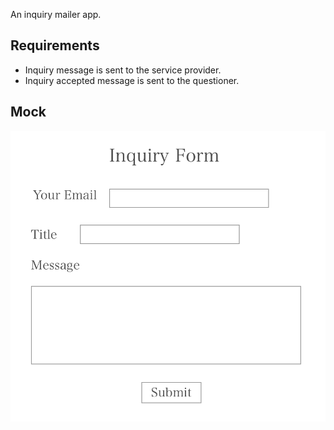 An inquiry mailer app.

## Requirements

* Inquiry message is sent to the service provider.
* Inquiry accepted message is sent to the questioner.

## Mock

![Alt text](./inquiry-mock.png?raw=true "Mock Image")
